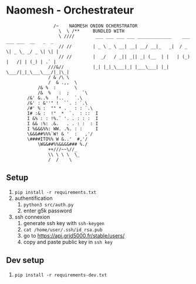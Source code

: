 # Naomesh - Orchestrateur

```blank
                  /~    NAOMESH ONION OCHERSTRATOR
                    \  \ /**     BUNDLED WITH
                    \ ////        ___ ___ ___ ___ _____________    ___ ___ ___  __   _  _
                    // //        | _ \ _ \ __| __| __/ __|_   _|  / _ \| _ \_ _/ _ \| \| |
                    // //        |  _/   / _|| _|| _| (__  | |   | (_) |   /| | (_) | .` |
                ///&//           |_| |_|_\___|_| |___\___| |_|    \___/|_|_\___\___/|_|\_|
                / & /\ \
                /  & .,,  \
            /& %  :       \
            /&  %   :  ;     `\
        /&' &..%   !..    `.\
        /&' : &''" !  ``. : `.\
        /#' % :  "" * .   : : `.\
        I# :& :  !"  *  `.  : ::  I
        I &% : : !%.` '. . : : :  I
        I && :%: .&.   . . : :  : I
        I %&&&%%: WW. .%. : :     I
        \&&&##%%%`W! & '  :   ,'/
        \####ITO%% W &..'  #,'/
            \W&&##%%&&&&### %./
                ++///~~\//_
                \\ \ \ \  \_
                /  /    \
```

## Setup

1. `pip install -r requirements.txt`
2. authentification
   1. `python3 src/auth.py`
   2. enter g5k password
3. ssh connexion
   1. generate ssh key with `ssh-keygen`
   2. `cat /home/user/.ssh/id_rsa.pub`
   3. go to https://api.grid5000.fr/stable/users/
   4. copy and paste public key in `ssh key`

## Dev setup

1. `pip install -r requirements-dev.txt`
